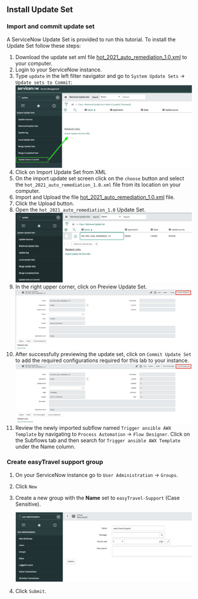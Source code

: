 ## Install Update Set

### Import and commit update set

A ServiceNow Update Set is provided to run this tutorial. To install the Update Set follow these steps:

1. Download the update set xml file [hot_2021_auto_remediation_1.0.xml] to your computer.
1. Login to your ServiceNow instance.
1. Type `update` in the left filter navigator and go to `System Update Sets` -> `Update sets to Commit`:
    ![us-overview](../../../assets/images/service-now-update-set-overview.png)
1. Click on Import Update Set from XML
1. On the import update set screen click on the `choose` button and select the `hot_2021_auto_remediation_1.0.xml` file from its location on your computer.
1. Import and Upload the file [hot_2021_auto_remediation_1.0.xml] file.
1. Click the Upload button.
1. Open the `hot_2021_auto_remediation_1.0` Update Set.
    ![servicenow-updateset-list](../../../assets/images/servicenow-updateset-list.png)
1. In the right upper corner, click on Preview Update Set.
    ![servicenow-preview-updateset](../../../assets/images/servicenow-preview-updateset.png)
1. After successfully previewing the update set, click on `Commit Update Set` to add the required configurations required for this lab to your instance.
    ![servicenow-commit-updateset](../../../assets/images/servicenow-commit-updateset.png)
1. Review the newly imported subflow named `Trigger ansible AWX Template` by navigating to `Process Automation` -> `Flow Designer`. Click on the Subflows tab and then search for `Trigger ansible AWX Template` under the Name column.

### Create easyTravel support group

1. On your ServiceNow instance go to `User Administration` -> `Groups`.

1. Click `New`

1. Create a new group with the **Name** set to `easyTravel-Support` (Case Sensitive).

    ![servicenow-group](../../../assets/images/servicenow-group.png)

1. Click `Submit`.

[hot_2021_auto_remediation_1.0.xml]: ../../../assets/hot_2021_auto_remediation_1.0.xml
